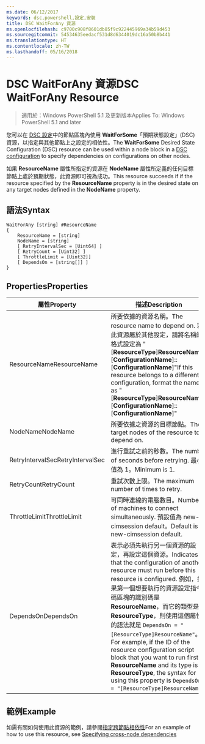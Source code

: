 ```yaml
---
ms.date: 06/12/2017
keywords: dsc,powershell,設定,安裝
title: DSC WaitForAny 資源
ms.openlocfilehash: c9700c908f8601db85f9c922445969a34b59d453
ms.sourcegitcommit: 54534635eedacf531d8d6344019dc16a50b8b441
ms.translationtype: HT
ms.contentlocale: zh-TW
ms.lasthandoff: 05/16/2018
---
```

# <a name="dsc-waitforany-resource"></a><span data-ttu-id="d59e9-103">DSC WaitForAny 資源</span><span class="sxs-lookup"><span data-stu-id="d59e9-103">DSC WaitForAny Resource</span></span>

> <span data-ttu-id="d59e9-104">適用於︰Windows PowerShell 5.1 及更新版本</span><span class="sxs-lookup"><span data-stu-id="d59e9-104">Applies To: Windows PowerShell 5.1 and later</span></span>

<span data-ttu-id="d59e9-105">您可以在 [DSC 設定](configurations.md)中的節點區塊內使用 **WaitForSome**「預期狀態設定」(DSC) 資源，以指定與其他節點上之設定的相依性。</span><span class="sxs-lookup"><span data-stu-id="d59e9-105">The **WaitForSome** Desired State Configuration (DSC) resource can be used within a node block in a [DSC configuration](configurations.md) to specify dependencies on configurations on other nodes.</span></span>

<span data-ttu-id="d59e9-106">如果 **ResourceName** 屬性所指定的資源在 **NodeName** 屬性所定義的任何目標節點上處於預期狀態，此資源即可視為成功。</span><span class="sxs-lookup"><span data-stu-id="d59e9-106">This resource succeeds if if the resource specified by the **ResourceName** property is in the desired state on any target nodes defined in the **NodeName** property.</span></span>


## <a name="syntax"></a><span data-ttu-id="d59e9-107">語法</span><span class="sxs-lookup"><span data-stu-id="d59e9-107">Syntax</span></span>

```
WaitForAny [string] #ResourceName
{
    ResourceName = [string]
    NodeName = [string]
    [ RetryIntervalSec = [Uint64] ]
    [ RetryCount = [Uint32] ]
    [ ThrottleLimit = [Uint32]]
    [ DependsOn = [string[]] ]
}
```

## <a name="properties"></a><span data-ttu-id="d59e9-108">Properties</span><span class="sxs-lookup"><span data-stu-id="d59e9-108">Properties</span></span>

|  <span data-ttu-id="d59e9-109">屬性</span><span class="sxs-lookup"><span data-stu-id="d59e9-109">Property</span></span>  |  <span data-ttu-id="d59e9-110">描述</span><span class="sxs-lookup"><span data-stu-id="d59e9-110">Description</span></span>   |
|---|---|
| <span data-ttu-id="d59e9-111">ResourceName</span><span class="sxs-lookup"><span data-stu-id="d59e9-111">ResourceName</span></span>| <span data-ttu-id="d59e9-112">所要依據的資源名稱。</span><span class="sxs-lookup"><span data-stu-id="d59e9-112">The resource name to depend on.</span></span> <span data-ttu-id="d59e9-113">若此資源屬於其他設定，請將名稱的格式設定為 "[__ResourceType__]__ResourceName__::[__ConfigurationName__]::[__ConfigurationName__]"</span><span class="sxs-lookup"><span data-stu-id="d59e9-113">If this resource belongs to a different configuration, format the name as "[__ResourceType__]__ResourceName__::[__ConfigurationName__]::[__ConfigurationName__]"</span></span>|
| <span data-ttu-id="d59e9-114">NodeName</span><span class="sxs-lookup"><span data-stu-id="d59e9-114">NodeName</span></span>| <span data-ttu-id="d59e9-115">所要依據之資源的目標節點。</span><span class="sxs-lookup"><span data-stu-id="d59e9-115">The target nodes of the resource to depend on.</span></span>|
| <span data-ttu-id="d59e9-116">RetryIntervalSec</span><span class="sxs-lookup"><span data-stu-id="d59e9-116">RetryIntervalSec</span></span>| <span data-ttu-id="d59e9-117">進行重試之前的秒數。</span><span class="sxs-lookup"><span data-stu-id="d59e9-117">The number of seconds before retrying.</span></span> <span data-ttu-id="d59e9-118">最小值為 1。</span><span class="sxs-lookup"><span data-stu-id="d59e9-118">Minimum is 1.</span></span>|
| <span data-ttu-id="d59e9-119">RetryCount</span><span class="sxs-lookup"><span data-stu-id="d59e9-119">RetryCount</span></span>| <span data-ttu-id="d59e9-120">重試次數上限。</span><span class="sxs-lookup"><span data-stu-id="d59e9-120">The maximum number of times to retry.</span></span>|
| <span data-ttu-id="d59e9-121">ThrottleLimit</span><span class="sxs-lookup"><span data-stu-id="d59e9-121">ThrottleLimit</span></span>| <span data-ttu-id="d59e9-122">可同時連線的電腦數目。</span><span class="sxs-lookup"><span data-stu-id="d59e9-122">Number of machines to connect simultaneously.</span></span> <span data-ttu-id="d59e9-123">預設值為 new-cimsession default。</span><span class="sxs-lookup"><span data-stu-id="d59e9-123">Default is new-cimsession default.</span></span>|
| <span data-ttu-id="d59e9-124">DependsOn</span><span class="sxs-lookup"><span data-stu-id="d59e9-124">DependsOn</span></span> | <span data-ttu-id="d59e9-125">表示必須先執行另一個資源的設定，再設定這個資源。</span><span class="sxs-lookup"><span data-stu-id="d59e9-125">Indicates that the configuration of another resource must run before this resource is configured.</span></span> <span data-ttu-id="d59e9-126">例如，如果第一個想要執行的資源設定指令碼區塊的識別碼是 __ResourceName__，而它的類型是 __ResourceType__，則使用這個屬性的語法就是 `DependsOn = "[ResourceType]ResourceName"`。</span><span class="sxs-lookup"><span data-stu-id="d59e9-126">For example, if the ID of the resource configuration script block that you want to run first is __ResourceName__ and its type is __ResourceType__, the syntax for using this property is `DependsOn = "[ResourceType]ResourceName"`.</span></span>|


## <a name="example"></a><span data-ttu-id="d59e9-127">範例</span><span class="sxs-lookup"><span data-stu-id="d59e9-127">Example</span></span>

<span data-ttu-id="d59e9-128">如需有關如何使用此資源的範例，請參閱[指定跨節點相依性](crossNodeDependencies.md)</span><span class="sxs-lookup"><span data-stu-id="d59e9-128">For an example of how to use this resource, see [Specifying cross-node dependencies](crossNodeDependencies.md)</span></span>